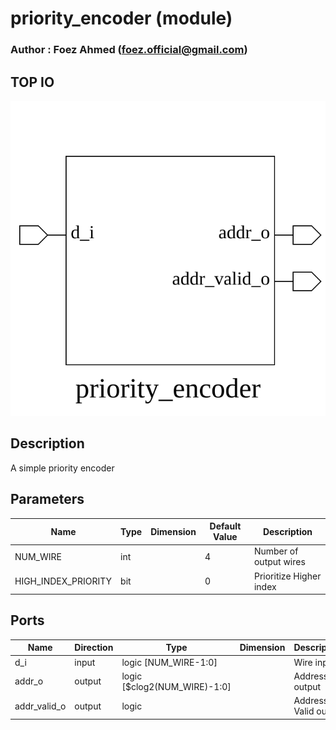 # priority_encoder (module)

### Author : Foez Ahmed (foez.official@gmail.com)

## TOP IO
<img src="./priority_encoder_top.svg">

## Description
 A simple priority encoder

## Parameters
|Name|Type|Dimension|Default Value|Description|
|-|-|-|-|-|
|NUM_WIRE|int||4|Number of output wires|
|HIGH_INDEX_PRIORITY|bit||0|Prioritize Higher index|

## Ports
|Name|Direction|Type|Dimension|Description|
|-|-|-|-|-|
|d_i|input|logic [NUM_WIRE-1:0]||Wire input|
|addr_o|output|logic [$clog2(NUM_WIRE)-1:0]||Address output|
|addr_valid_o|output|logic||Address Valid output|
